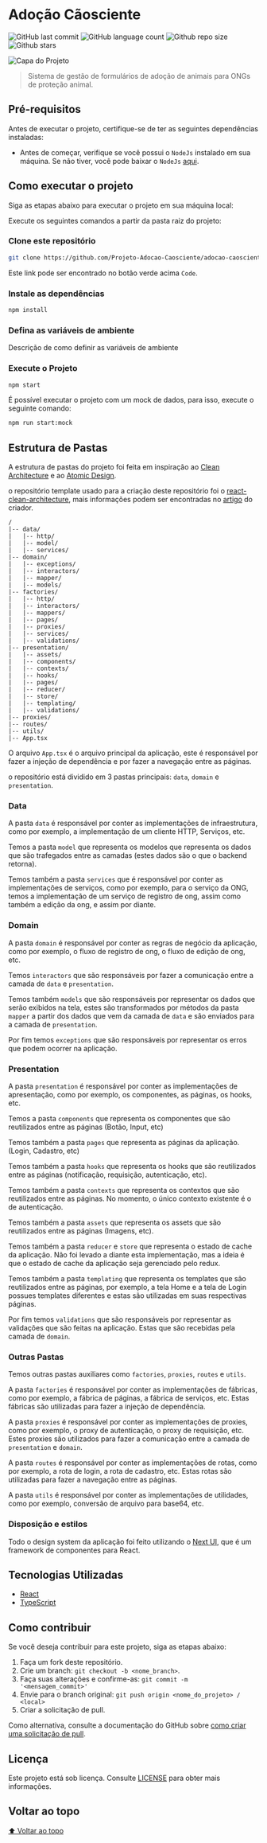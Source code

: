 # Adoção Cãosciente

<!-- Shields Exemplo, existem N diferentes shield em https://shields.io/ -->
![GitHub last commit](https://img.shields.io/github/last-commit/Projeto-Adocao-Caosciente/adocao-caosciente-frontend)
![GitHub language count](https://img.shields.io/github/languages/count/Projeto-Adocao-Caosciente/adocao-caosciente-frontend)
![Github repo size](https://img.shields.io/github/repo-size/Projeto-Adocao-Caosciente/adocao-caosciente-frontend)
![Github stars](https://img.shields.io/github/stars/Projeto-Adocao-Caosciente/adocao-caosciente-frontend?style=social)

![Capa do Projeto](https://i.imgur.com/3CmGKvA.png)

> Sistema de gestão de formulários de adoção de animais para ONGs de proteção animal.

## Pré-requisitos

Antes de executar o projeto, certifique-se de ter as seguintes dependências instaladas:

- Antes de começar, verifique se você possui o `NodeJs` instalado em sua máquina. Se não tiver, você pode baixar o `NodeJs` [aqui](https://nodejs.org/en/download/).

## Como executar o projeto

Siga as etapas abaixo para executar o projeto em sua máquina local:

Execute os seguintes comandos a partir da pasta raiz do projeto:

<!-- Aqui é tudo exemplo, só trocar -->

### Clone este repositório

```bash
git clone https://github.com/Projeto-Adocao-Caosciente/adocao-caosciente-frontend.git
```

Este link pode ser encontrado no botão verde acima `Code`.

### Instale as dependências

```bash
npm install
```

### Defina as variáveis de ambiente

Descrição de como definir as variáveis de ambiente

### Execute o Projeto

```bash
npm start
```

É possível executar o projeto com um mock de dados, para isso, execute o seguinte comando:

```bash
npm run start:mock
```

## Estrutura de Pastas

A estrutura de pastas do projeto foi feita em inspiração ao [Clean Architecture](https://blog.cleancoder.com/uncle-bob/2012/08/13/the-clean-architecture.html) e ao [Atomic Design](https://bradfrost.com/blog/post/atomic-web-design/).

o repositório template usado para a criação deste repositório foi o [react-clean-architecture](https://github.com/rmanguinho/clean-react), mais informações podem ser encontradas no [artigo](https://dev.to/rubemfsv/clean-architecture-applying-with-react-40h6) do criador.

```text
/
|-- data/
|   |-- http/
|   |-- model/
|   |-- services/
|-- domain/
|   |-- exceptions/
|   |-- interactors/
|   |-- mapper/
|   |-- models/
|-- factories/
|   |-- http/
|   |-- interactors/
|   |-- mappers/
|   |-- pages/
|   |-- proxies/
|   |-- services/
|   |-- validations/
|-- presentation/
|   |-- assets/
|   |-- components/
|   |-- contexts/
|   |-- hooks/
|   |-- pages/
|   |-- reducer/
|   |-- store/
|   |-- templating/
|   |-- validations/
|-- proxies/
|-- routes/
|-- utils/
|-- App.tsx
```

O arquivo `App.tsx` é o arquivo principal da aplicação, este é responsável por fazer a injeção de dependência e por fazer a navegação entre as páginas.

o repositório está dividido em 3 pastas principais: `data`, `domain` e `presentation`.

### Data

A pasta `data` é responsável por conter as implementações de infraestrutura, como por exemplo, a implementação de um cliente HTTP, Serviços, etc.

Temos a pasta `model` que representa os modelos que representa os dados que são trafegados entre as camadas (estes dados são o que o backend retorna).

Temos também a pasta `services` que é responsável por conter as implementações de serviços, como por exemplo, para o serviço da ONG, temos a implementação de um serviço de registro de ong, assim como também a edição da ong, e assim por diante.

### Domain

A pasta `domain` é responsável por conter as regras de negócio da aplicação, como por exemplo, o fluxo de registro de ong, o fluxo de edição de ong, etc.

Temos `interactors` que são responsáveis por fazer a comunicação entre a camada de `data` e `presentation`.

Temos também `models` que são responsáveis por representar os dados que serão exibidos na tela, estes são transformados por métodos da pasta `mapper` a partir dos dados que vem da camada de `data` e são enviados para a camada de `presentation`.

Por fim temos `exceptions` que são responsáveis por representar os erros que podem ocorrer na aplicação.

### Presentation

A pasta `presentation` é responsável por conter as implementações de apresentação, como por exemplo, os componentes, as páginas, os hooks, etc.

Temos a pasta `components` que representa os componentes que são reutilizados entre as páginas (Botão, Input, etc)

Temos também a pasta `pages` que representa as páginas da aplicação. (Login, Cadastro, etc)

Temos também a pasta `hooks` que representa os hooks que são reutilizados entre as páginas (notificação, requisição, autenticação, etc).

Temos também a pasta `contexts` que representa os contextos que são reutilizados entre as páginas. No momento, o único contexto existente é o de autenticação.

Temos também a pasta `assets` que representa os assets que são reutilizados entre as páginas (Imagens, etc).

Temos também a pasta `reducer` e `store` que representa o estado de cache da aplicação. Não foi levado a diante esta implementação, mas a ideia é que o estado de cache da aplicação seja gerenciado pelo redux.

Temos também a pasta `templating` que representa os templates que são reutilizados entre as páginas, por exemplo, a tela Home e a tela de Login possues templates diferentes e estas são utilizadas em suas respectivas páginas.

Por fim temos `validations` que são responsáveis por representar as validações que são feitas na aplicação. Estas que são recebidas pela camada de `domain`.

### Outras Pastas

Temos outras pastas auxiliares como `factories`, `proxies`, `routes` e `utils`.

A pasta `factories` é responsável por conter as implementações de fábricas, como por exemplo, a fábrica de páginas, a fábrica de serviços, etc. Estas fábricas são utilizadas para fazer a injeção de dependência.

A pasta `proxies` é responsável por conter as implementações de proxies, como por exemplo, o proxy de autenticação, o proxy de requisição, etc. Estes proxies são utilizados para fazer a comunicação entre a camada de `presentation` e `domain`.

A pasta `routes` é responsável por conter as implementações de rotas, como por exemplo, a rota de login, a rota de cadastro, etc. Estas rotas são utilizadas para fazer a navegação entre as páginas.

A pasta `utils` é responsável por conter as implementações de utilidades, como por exemplo, conversão de arquivo para base64, etc.

### Disposição e estilos

Todo o design system da aplicação foi feito utilizando o [Next UI](https://nextui.org/), que é um framework de componentes para React.

## Tecnologias Utilizadas

- [React](https://pt-br.reactjs.org/)
- [TypeScript](https://www.typescriptlang.org/)

## Como contribuir

Se você deseja contribuir para este projeto, siga as etapas abaixo:

1. Faça um fork deste repositório.
2. Crie um branch: `git checkout -b <nome_branch>`.
3. Faça suas alterações e confirme-as: `git commit -m '<mensagem_commit>'`
4. Envie para o branch original: `git push origin <nome_do_projeto> / <local>`
5. Criar a solicitação de pull.

Como alternativa, consulte a documentação do GitHub sobre [como criar uma solicitação de pull](https://help.github.com/en/github/collaborating-with-issues-and-pull-requests/creating-a-pull-request).

## Licença

Este projeto está sob licença. Consulte [LICENSE](LICENSE) para obter mais informações.

## Voltar ao topo

[⬆ Voltar ao topo](#adocao-caosciente)
